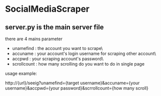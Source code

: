 # SocialMediaScraper

## server.py is the main server file

there are 4 mains parameter

- unamefind    :  the account you want to scrape\
- accuname     :  your account's login username for scraping other account\
- accpwd       :  your scraping account's password\
- scrollcount  :  how many scrolling do you want to do in single page



usage example:

http://{url}/seeig?unamefind={target username}&accuname={your username}&accpwd={your password}&scrrollcount={how many scroll}
